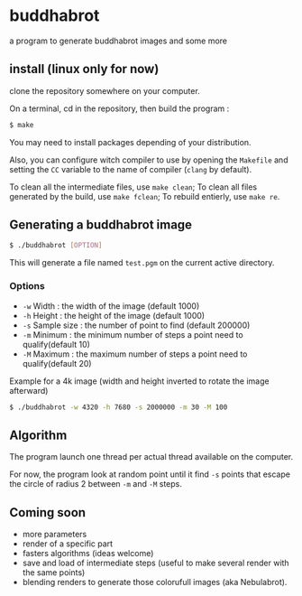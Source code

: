 # buddhabrot
a program to generate buddhabrot images and some more

## install (linux only for now)
clone the repository somewhere on your computer.

On a terminal, cd in the repository, then build the program :

```sh
$ make
```

You may need to install packages depending of your distribution.

Also, you can configure witch compiler to use by opening the `Makefile` and setting the `CC` variable to the name of compiler (`clang` by default).

To clean all the intermediate files, use `make clean`; To clean all files generated by the build, use `make fclean`; To rebuild entierly, use `make re`.

## Generating a buddhabrot image

```sh
$ ./buddhabrot [OPTION]
```

This will generate a file named `test.pgm` on the current active directory.

### Options

 * `-w` Width : the width of the image (default 1000)
 * `-h` Height : the height of the image (default 1000)
 * `-s` Sample size : the number of point to find (default 200000)
 * `-m` Minimum : the minimum number of steps a point need to qualify(default 10)
 * `-M` Maximum : the maximum number of steps a point need to qualify(default 20)

Example for a 4k image (width and height inverted to rotate the image afterward)

```sh
$ ./buddhabrot -w 4320 -h 7680 -s 2000000 -m 30 -M 100
```

## Algorithm

The program launch one thread per actual thread available on the computer.

For now, the program look at random point until it find `-s` points that escape the circle of radius 2 between `-m` and `-M` steps.

## Coming soon

 * more parameters
 * render of a specific part
 * fasters algorithms (ideas welcome)
 * save and load of intermediate steps (useful to make several render with the same points)
 * blending renders to generate those colorufull images (aka Nebulabrot).